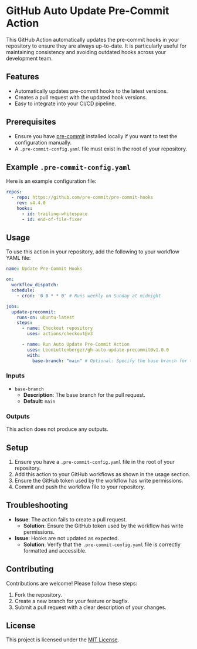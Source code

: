 # GitHub Auto Update Pre-Commit Action

This GitHub Action automatically updates the pre-commit hooks in your repository to ensure they are always up-to-date. It is particularly useful for maintaining consistency and avoiding outdated hooks across your development team.

## Features

- Automatically updates pre-commit hooks to the latest versions.
- Creates a pull request with the updated hook versions.
- Easy to integrate into your CI/CD pipeline.

## Prerequisites

- Ensure you have [pre-commit](https://pre-commit.com/) installed locally if you want to test the configuration manually.
- A `.pre-commit-config.yaml` file must exist in the root of your repository.

## Example `.pre-commit-config.yaml`

Here is an example configuration file:

```yaml
repos:
  - repo: https://github.com/pre-commit/pre-commit-hooks
    rev: v4.4.0
    hooks:
      - id: trailing-whitespace
      - id: end-of-file-fixer
```

## Usage

To use this action in your repository, add the following to your workflow YAML file:

```yaml
name: Update Pre-Commit Hooks

on:
  workflow_dispatch:
  schedule:
    - cron: '0 0 * * 0' # Runs weekly on Sunday at midnight

jobs:
  update-precommit:
    runs-on: ubuntu-latest
    steps:
      - name: Checkout repository
        uses: actions/checkout@v3

      - name: Run Auto Update Pre-Commit Action
        uses: LeonLuttenberger/gh-auto-update-precommit@v1.0.0
        with:
          base-branch: "main" # Optional: Specify the base branch for the pull request
```

### Inputs

- `base-branch`
  - **Description**: The base branch for the pull request.
  - **Default**: `main`

### Outputs

This action does not produce any outputs.

## Setup

1. Ensure you have a `.pre-commit-config.yaml` file in the root of your repository.
2. Add this action to your GitHub workflows as shown in the usage section.
3. Ensure the GitHub token used by the workflow has write permissions.
4. Commit and push the workflow file to your repository.

## Troubleshooting

- **Issue**: The action fails to create a pull request.
  - **Solution**: Ensure the GitHub token used by the workflow has write permissions.
- **Issue**: Hooks are not updated as expected.
  - **Solution**: Verify that the `.pre-commit-config.yaml` file is correctly formatted and accessible.

## Contributing

Contributions are welcome! Please follow these steps:

1. Fork the repository.
2. Create a new branch for your feature or bugfix.
3. Submit a pull request with a clear description of your changes.

## License

This project is licensed under the [MIT License](LICENSE).
